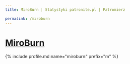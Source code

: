```yaml
---
title: MiroBurn | Statystyki patronite.pl | Patromierz

permalink: /miroburn
---
```


# [MiroBurn](https://patronite.pl/miroburn)

{% include profile.md name="miroburn" prefix="m" %}
